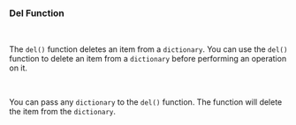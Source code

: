 ### Del Function

<br />

The `del()` function deletes an item from a `dictionary`. You can use the `del()` function to delete an item from a `dictionary` before performing an operation on it.

<br />

You can pass any `dictionary` to the `del()` function. The function will delete the item from the `dictionary`.
